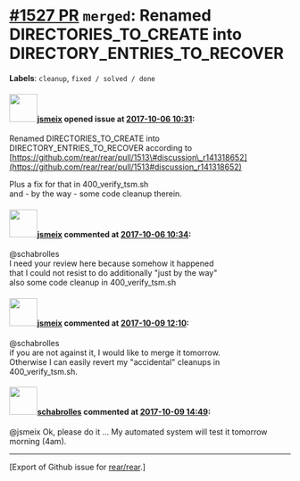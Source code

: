 [\#1527 PR](https://github.com/rear/rear/pull/1527) `merged`: Renamed DIRECTORIES\_TO\_CREATE into DIRECTORY\_ENTRIES\_TO\_RECOVER
==================================================================================================================================

**Labels**: `cleanup`, `fixed / solved / done`

#### <img src="https://avatars.githubusercontent.com/u/1788608?u=925fc54e2ce01551392622446ece427f51e2f0ce&v=4" width="50">[jsmeix](https://github.com/jsmeix) opened issue at [2017-10-06 10:31](https://github.com/rear/rear/pull/1527):

Renamed DIRECTORIES\_TO\_CREATE into  
DIRECTORY\_ENTRIES\_TO\_RECOVER according to  
[https://github.com/rear/rear/pull/1513\#discussion\_r141318652](https://github.com/rear/rear/pull/1513#discussion_r141318652)

Plus a fix for that in 400\_verify\_tsm.sh  
and - by the way - some code cleanup therein.

#### <img src="https://avatars.githubusercontent.com/u/1788608?u=925fc54e2ce01551392622446ece427f51e2f0ce&v=4" width="50">[jsmeix](https://github.com/jsmeix) commented at [2017-10-06 10:34](https://github.com/rear/rear/pull/1527#issuecomment-334719644):

@schabrolles  
I need your review here because somehow it happened  
that I could not resist to do additionally "just by the way"  
also some code cleanup in 400\_verify\_tsm.sh

#### <img src="https://avatars.githubusercontent.com/u/1788608?u=925fc54e2ce01551392622446ece427f51e2f0ce&v=4" width="50">[jsmeix](https://github.com/jsmeix) commented at [2017-10-09 12:10](https://github.com/rear/rear/pull/1527#issuecomment-335139303):

@schabrolles  
if you are not against it, I would like to merge it tomorrow.  
Otherwise I can easily revert my "accidental" cleanups in  
400\_verify\_tsm.sh.

#### <img src="https://avatars.githubusercontent.com/u/19491077?u=0021b16ab426902cbe676f6831f41607bbe4d441&v=4" width="50">[schabrolles](https://github.com/schabrolles) commented at [2017-10-09 14:49](https://github.com/rear/rear/pull/1527#issuecomment-335181495):

@jsmeix Ok, please do it ... My automated system will test it tomorrow
morning (4am).

------------------------------------------------------------------------

\[Export of Github issue for
[rear/rear](https://github.com/rear/rear).\]
